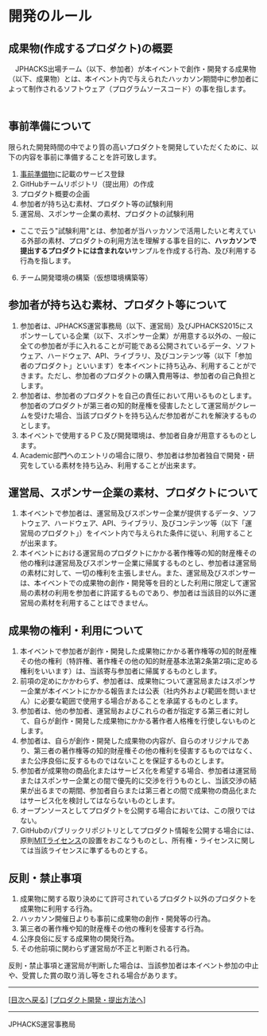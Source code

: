 # 開発のルール

## 成果物(作成するプロダクト)の概要
　JPHACKS出場チーム（以下、参加者）が本イベントで創作・開発する成果物（以下、成果物）とは、本イベント内で与えられたハッカソン期間中に参加者によって制作されるソフトウェア（プログラムソースコード）の事を指します。
　
## 事前準備について
限られた開発時間の中でより質の高いプロダクトを開発していただくために、以下の内容を事前に準備することを許可致します。

1. [事前準備物](tools.md)に記載のサービス登録
2. GitHubチームリポジトリ（提出用）の作成
3. プロダクト概要の企画
4. 参加者が持ち込む素材、プロダクト等の試験利用
5. 運営局、スポンサー企業の素材、プロダクトの試験利用
  * ここで云う"試験利用"とは、参加者が当ハッカソンで活用したいと考えている外部の素材、プロダクトの利用方法を理解する事を目的に、**ハッカソンで提出するプロダクトには含まれない**サンプルを作成する行為、及び利用する行為を指します。
6. チーム開発環境の構築（仮想環境構築等）

## 参加者が持ち込む素材、プロダクト等について
1. 参加者は、JPHACKS運営事務局（以下、運営局）及びJPHACKS2015にスポンサーしている企業（以下、スポンサー企業）が用意する以外の、一般に全ての参加者が手に入れることが可能である公開されているデータ、ソフトウェア、ハードウェア、API、ライブラリ、及びコンテンツ等（以下「参加者のプロダクト」といいます）を本イベントに持ち込み、利用することができます。ただし、参加者のプロダクトの購入費用等は、参加者の自己負担とします。
2. 参加者は、参加者のプロダクトを自己の責任において用いるものとします。参加者のプロダクトが第三者の知的財産権を侵害したとして運営局がクレームを受けた場合、当該プロダクトを持ち込んだ参加者がこれを解決するものとします。
3. 本イベントで使用するＰＣ及び開発環境は、参加者自身が用意するものとします。
4. Academic部門へのエントリの場合に限り、参加者は参加者独自で開発・研究をしている素材を持ち込み、利用することが出来ます。

## 運営局、スポンサー企業の素材、プロダクトについて
1. 本イベントで参加者は、運営局及びスポンサー企業が提供するデータ、ソフトウェア、ハードウェア、API、ライブラリ、及びコンテンツ等（以下「運営局のプロダクト」）をイベント内で与えられた条件に従い、利用することが出来ます。
2. 本イベントにおける運営局のプロダクトにかかる著作権等の知的財産権その他の権利は運営局及びスポンサー企業に帰属するものとし、参加者は運営局の素材に対して、一切の権利を主張しません。また、運営局及びスポンサーは、本イベントでの成果物の創作・開発等を目的とした利用に限定して運営局の素材の利用を参加者に許諾するものであり、参加者は当該目的以外に運営局の素材を利用することはできません。

## 成果物の権利・利用について
1. 本イベントで参加者が創作・開発した成果物にかかる著作権等の知的財産権その他の権利（特許権、著作権その他の知的財産基本法第2条第2項に定める権利をいいます）は、当該寄与参加者に帰属するものとします。
2. 前項の定めにかかわらず、参加者は、成果物について運営局またはスポンサー企業が本イベントにかかる報告または公表（社内外および範囲を問いません）に必要な範囲で使用する場合があることを承諾するものとします。
3. 参加者は、他の参加者、運営局およびこれらの者が指定する第三者に対して、自らが創作・開発した成果物にかかる著作者人格権を行使しないものとします。
4. 参加者は、自らが創作・開発した成果物の内容が、自らのオリジナルであり、第三者の著作権等の知的財産権その他の権利を侵害するものではなく、また公序良俗に反するものではないことを保証するものとします。
5. 参加者が成果物の商品化またはサービス化を希望する場合、参加者は運営局またはスポンサー企業との間で優先的に交渉を行うものとし、当該交渉の結果が出るまでの期間、参加者自らまたは第三者との間で成果物の商品化またはサービス化を検討してはならないものとします。
6. オープンソースとしてプロダクトを公開する場合においては、この限りではない。
7. GitHubのパブリックリポジトリとしてプロダクト情報を公開する場合には、原則[MITライセンス](https://ja.wikipedia.org/wiki/MIT_License)の設置をおこなうものとし、所有権・ライセンスに関しては当該ライセンスに準ずるものとする。

## 反則・禁止事項
1. 成果物に関する取り決めにて許可されているプロダクト以外のプロダクトを成果物に利用する行為。
2. ハッカソン開催日よりも事前に成果物の創作・開発等の行為。
3. 第三者の著作権や知的財産権その他の権利を侵害する行為。
4. 公序良俗に反する成果物の開発行為。
5. その他前項に関わらず運営局が不正と判断される行為。  

反則・禁止事項と運営局が判断した場合は、当該参加者は本イベント参加の中止や、受賞した賞の取り消し等をされる場合があります。


--------------
[[目次へ戻る](../README.md)] [[プロダクト開発・提出方法へ](how-to-submit.md)]

----
JPHACKS運営事務局
